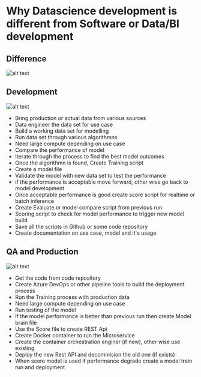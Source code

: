 # Why Datascience development is different from Software or Data/BI development

## Difference

![alt text](https://github.com/balakreshnan/Samples2021/blob/main/DataScience/images/ds1.jpg "Service Health")

## Development

![alt text](https://github.com/balakreshnan/Samples2021/blob/main/DataScience/images/mldevops-Development.png "Service Health")

- Bring production or actual data from various sources
- Data engineer the data set for use case
- Build a working data set for modelling
- Run data set through various algorithmns
- Need large compute depending on use case
- Compare the performance of model
- Iterate through the process to find the best model outcomes
- Once the algorithmn is found, Create Training script
- Create a model file
- Validate the model with new data set to test the performance
- if the performance is acceptable move forward, other wise go back to model development
- Once acceptable performance is good create score script for realtime or batch inference
- Create Evaluate or model compare script from previous run
- Scoring script to check for model performance to trigger new model build
- Save all the scripts in Github or some code repository
- Create documentation on use case, model and it's usage

## QA and Production

![alt text](https://github.com/balakreshnan/Samples2021/blob/main/DataScience/images/mldevops-Production.png "Service Health")

- Get the code from code repository
- Create Azure DevOps or other pipeline tools to build the deployment process
- Run the Training process with production data
- Need large compute depending on use case
- Run testing of the model
- if the model performance is better than previous run then create Model brain file
- Use the Score file to create REST Api
- Create Docker container to run the Microservice
- Create the container orchestration enginer (if new), other wise use existing
- Deploy the new Rest API and decommision the old one (if exists)
- When score model is used if performance degrade create a model train run and deployment